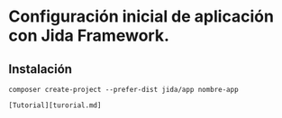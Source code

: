 # Configuración inicial de aplicación con Jida Framework.


## Instalación
```
composer create-project --prefer-dist jida/app nombre-app

[Tutorial][turorial.md]
```
